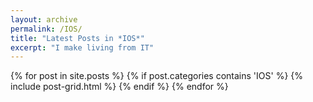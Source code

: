 ```yaml
---
layout: archive
permalink: /IOS/
title: "Latest Posts in *IOS*"
excerpt: "I make living from IT"
---
```


<div class="tiles">
{% for post in site.posts %}
	{% if post.categories contains 'IOS' %}
		{% include post-grid.html %}
	{% endif %}
{% endfor %}
</div><!-- /.tiles -->

